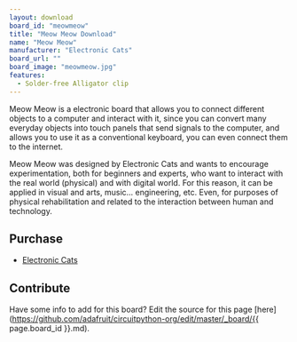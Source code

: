 ```yaml
---
layout: download
board_id: "meowmeow"
title: "Meow Meow Download"
name: "Meow Meow"
manufacturer: "Electronic Cats"
board_url: ""
board_image: "meowmeow.jpg"
features:
  - Solder-free Alligator clip
---
```


Meow Meow is a electronic board that allows you to connect different objects to a computer and interact with it, since you can convert many everyday objects into touch panels that send signals to the computer, and allows you to use it as a conventional keyboard, you can even connect them to the internet.

Meow Meow was designed by Electronic Cats and wants to encourage experimentation, both for beginners and experts, who want to interact with the real world (physical) and with digital world. For this reason, it can be applied in visual and arts, music... engineering, etc. Even, for purposes of physical rehabilitation and related to the interaction between human and technology.

## Purchase
* [Electronic Cats](https://electroniccats.com/producto/meowmeow/)

## Contribute

Have some info to add for this board? Edit the source for this page [here](https://github.com/adafruit/circuitpython-org/edit/master/_board/{{ page.board_id }}.md).
